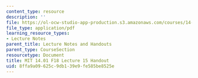 ```yaml
---
content_type: resource
description: ''
file: https://ol-ocw-studio-app-production.s3.amazonaws.com/courses/14-01-principles-of-microeconomics-fall-2018/8ffa9a09625c9db139e9fe585be8525e_MIT14_01F18_handout15.pdf
file_type: application/pdf
learning_resource_types:
- Lecture Notes
parent_title: Lecture Notes and Handouts
parent_type: CourseSection
resourcetype: Document
title: MIT 14.01 F18 Lecture 15 Handout
uid: 8ffa9a09-625c-9db1-39e9-fe585be8525e
---
```


